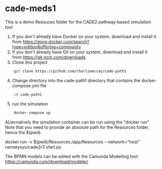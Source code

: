 # cade-meds1
This is a demo Resouces folder for the CADE2 pathway-based simulation tool

1. If you don't already have Docker on your system, download and install it from https://store.docker.com/search?type=edition&offering=community
2. If you don't already have Git on your system, download and install it from https://git-scm.com/downloads
3. Clone this project
```sh
	git clone https://github.com/charliemccay/cade-path1
```
4. Change directory into the cade-path1 directory that contains the docker-compose.yml file
```sh
	cd cade-path1
```
5. run the simulation
```sh
	docker-compose up
```

ALternatively the simulation container can be run using the "docker run"  Note that you need to provide an absolute path for the Resources folder, hence the $(pwd).

docker run -v $(pwd)/Resources:/app/Resources --network="host" ramseysys/cade2r3 start.py



The BPMN models can be edited with the Camunda Modelling tool: https://camunda.com/download/modeler/
